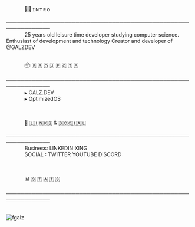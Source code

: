 <br>

⠀⠀⠀⠀     🙋‍♂️ ɪ  ɴ  ᴛ  ʀ  ᴏ<br>
⠀⠀⠀⠀     <b>──────────────────────────────────────────────────────────────</b><br>
⠀⠀⠀⠀     25 years old leisure time developer studying computer science. Enthusiast of development and technology Creator and developer of @GALZDEV
⠀⠀⠀⠀     <br><br>

⠀⠀⠀⠀     📦 🇵 🇷 🇴 🇯 🇪 🇨 🇹 🇸<br>
⠀⠀⠀⠀     <b>──────────────────────────────────────────────────────────────</b><br>
⠀⠀⠀⠀     ▸ GALZ.DEV<br>
⠀⠀⠀⠀     ▸ OptimizedOS<br>
⠀⠀⠀⠀     <br><br>

⠀⠀⠀⠀     🔗 🇱​​​​​🇮​​​​​🇳​​​​​🇰​​​​​🇸​​​​​ & 🇸​​​​​🇴​​​​​🇨​​​​​🇮​​​​​🇦​​​​​🇱​​​​​<br>
⠀⠀⠀⠀     <b>──────────────────────────────────────────────────────────────</b><br>
⠀⠀⠀⠀     Business:   LINKEDIN XING<br>
⠀⠀⠀⠀     SOCIAL  :   TWITTER YOUTUBE DISCORD<br>
⠀⠀⠀⠀     <br><br>

⠀⠀⠀⠀     📊 🇸 🇹 🇦 🇹 🇸<br>
⠀⠀⠀⠀     <b>──────────────────────────────────────────────────────────────</b><br>
⠀⠀⠀⠀     <p align="left"><img src="https://komarev.com/ghpvc/?username=fgalz" alt="fgalz"/> </p>
⠀⠀⠀⠀     <br><br>
